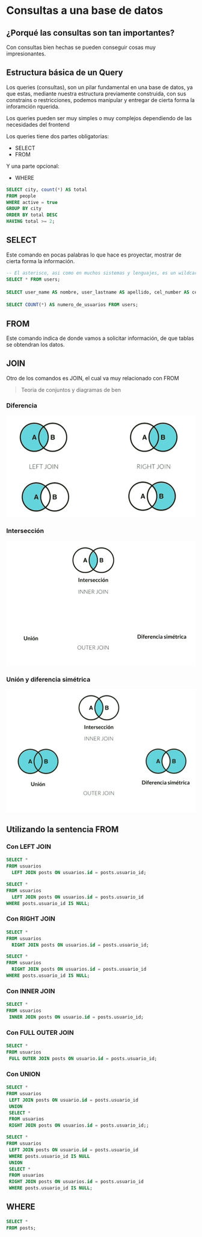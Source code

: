 # Consultas a una base de datos

## ¿Porqué las consultas son tan importantes?

Con consultas bien hechas se pueden conseguir cosas muy impresionantes.

## Estructura básica de un Query

Los queries (consultas), son un pilar fundamental en una base de datos, ya que estas, mediante nuestra estructura previamente construida, con sus constrains o restricciones, podemos manipular y entregar de cierta forma la inforamción rquerida.

Los queries pueden ser muy simples o muy complejos dependiendo de las necesidades del frontend

Los queries tiene dos partes obligatorias:

- SELECT
- FROM

Y una parte opcional:

- WHERE

```sql
SELECT city, count(*) AS total
FROM people
WHERE active = true
GROUP BY city
ORDER BY total DESC
HAVING total >= 2;
```

## SELECT

Este comando en pocas palabras lo que hace es proyectar, mostrar de cierta forma la información.

```sql
-- El asterisco, asi como en muchos sistemas y lenguajes, es un wildcard para referenciar a todo
SELECT * FROM users;

SELECT user_name AS nombre, user_lastname AS apellido, cel_number AS celular FROM users;

SELECT COUNT(*) AS numero_de_usuarios FROM users;


```

## FROM

Este comando indica de donde vamos a solicitar información, de que tablas se obtendran los datos.


## JOIN

Otro de los comandos es JOIN, el cual va muy relacionado con FROM

> Teoria de conjuntos y diagramas de ben

### Diferencia

![diferencias](./assets/Screenshot%202025-01-24%20194517.png)

### Intersección

![interseccion](./assets/Screenshot%202025-01-24%20194757.png)

### Unión y diferencia simétrica

![union](./assets/Screenshot%202025-01-24%20194914.png)

## Utilizando la sentencia FROM


### Con LEFT JOIN

```sql
SELECT *
FROM usuarios
  LEFT JOIN posts ON usuarios.id = posts.usuario_id;
```

```sql
SELECT *
FROM usuarios
  LEFT JOIN posts ON usuarios.id = posts.usuario_id
WHERE posts.usuario_id IS NULL;
```

### Con RIGHT JOIN

```sql
SELECT *
FROM usuarios
  RIGHT JOIN posts ON usuarios.id = posts.usuario_id;
```

```sql
SELECT *
FROM usuarios
  RIGHT JOIN posts ON usuarios.id = posts.usuario_id
WHERE posts.usuario_id IS NULL;
```

### Con INNER JOIN

```sql
SELECT *
FROM usuarios
 INNER JOIN posts ON usuario.id = posts.usuario_id;
```

### Con FULL OUTER JOIN


```sql
SELECT *
FROM usuarios
 FULL OUTER JOIN posts ON usuario.id = posts.usuario_id;
```

### Con UNION

```sql
SELECT *
FROM usuarios
 LEFT JOIN posts ON usuario.id = posts.usuario_id
 UNION
 SELECT *
 FROM usuarios
 RIGHT JOIN posts ON usuarios.id = posts.usuario_id;;
```

```sql
SELECT *
FROM usuarios
 LEFT JOIN posts ON usuario.id = posts.usuario_id
 WHERE posts.usuario_id IS NULL
 UNION
 SELECT *
 FROM usuarios
 RIGHT JOIN posts ON usuarios.id = posts.usuario_id
 WHERE posts.usuario_id IS NULL;
```

## WHERE

```sql
SELECT *
FROM posts;

```